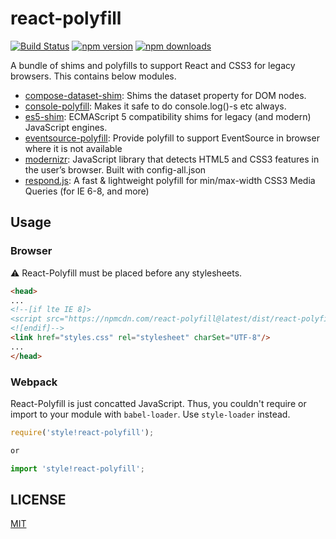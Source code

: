 # react-polyfill

[![Build Status](https://travis-ci.org/Pitzcarraldo/react-polyfill.svg)](https://travis-ci.org/Pitzcarraldo/react-polyfill)
[![npm version](https://img.shields.io/npm/v/reduxible.svg?style=flat-square)](https://www.npmjs.com/package/react-polyfill)
[![npm downloads](https://img.shields.io/npm/dm/reduxible.svg?style=flat-square)](https://www.npmjs.com/package/react-polyfill)

A bundle of shims and polyfills to support React and CSS3 for legacy browsers.
This contains below modules.

* [compose-dataset-shim](https://github.com/compose-ui/dataset-shim): Shims the dataset property for DOM nodes.
* [console-polyfill](https://github.com/paulmillr/console-polyfill): Makes it safe to do console.log()-s etc always.
* [es5-shim](https://github.com/es-shims/es5-shim): ECMAScript 5 compatibility shims for legacy (and modern) JavaScript engines.
* [eventsource-polyfill](https://github.com/amvtek/EventSource): Provide polyfill to support EventSource in browser where it is not available
* [modernizr](https://github.com/Modernizr/Modernizr): JavaScript library that detects HTML5 and CSS3 features in the user’s browser. Built with config-all.json
* [respond.js](https://github.com/scottjehl/Respond): A fast & lightweight polyfill for min/max-width CSS3 Media Queries (for IE 6-8, and more)

## Usage

### Browser

:warning: React-Polyfill must be placed before any stylesheets.

```html
<head>
...
<!--[if lte IE 8]>
<script src="https://npmcdn.com/react-polyfill@latest/dist/react-polyfill.min.js" charSet="UTF-8"></script>
<![endif]-->
<link href="styles.css" rel="stylesheet" charSet="UTF-8"/>
...
</head>
```

### Webpack

React-Polyfill is just concatted JavaScript. Thus, you couldn't require or import to your module with `babel-loader`. Use `style-loader` instead.

```js
require('style!react-polyfill');

or

import 'style!react-polyfill';
```

## LICENSE

[MIT](LICENSE)

